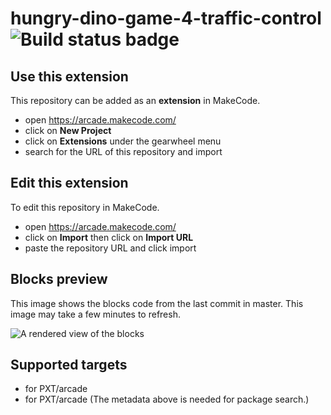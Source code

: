 # hungry-dino-game-4-traffic-control ![Build status badge](https://github.com/tomatocube18/hungry-dino-game-4-traffic-control/workflows/MakeCode/badge.svg)



## Use this extension

This repository can be added as an **extension** in MakeCode.

* open https://arcade.makecode.com/
* click on **New Project**
* click on **Extensions** under the gearwheel menu
* search for the URL of this repository and import

## Edit this extension

To edit this repository in MakeCode.

* open https://arcade.makecode.com/
* click on **Import** then click on **Import URL**
* paste the repository URL and click import

## Blocks preview

This image shows the blocks code from the last commit in master.
This image may take a few minutes to refresh.

![A rendered view of the blocks](https://github.com/tomatocube18/hungry-dino-game-4-traffic-control/raw/master/.makecode/blocks.png)

## Supported targets

* for PXT/arcade
* for PXT/arcade
(The metadata above is needed for package search.)

